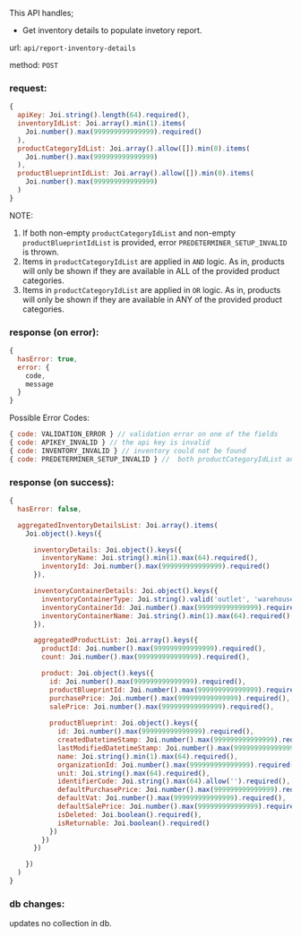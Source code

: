 This API handles;
* Get inventory details to populate invetory report.

url: `api/report-inventory-details`

method: `POST`

### request: 
```js
{
  apiKey: Joi.string().length(64).required(),
  inventoryIdList: Joi.array().min(1).items(
    Joi.number().max(999999999999999).required()
  ),
  productCategoryIdList: Joi.array().allow([]).min(0).items(
    Joi.number().max(999999999999999)
  ),
  productBlueprintIdList: Joi.array().allow([]).min(0).items(
    Joi.number().max(999999999999999)
  )
}
```

NOTE: 

1. If both non-empty `productCategoryIdList` and non-empty `productBlueprintIdList` is provided, error `PREDETERMINER_SETUP_INVALID` is thrown.
2. Items in `productCategoryIdList` are applied in `AND` logic. As in, products will only be shown if they are available in ALL of the provided product categories.
3. Items in `productCategoryIdList` are applied in `OR` logic. As in, products will only be shown if they are available in ANY of the provided product categories.

### response (on error):
```js
{
  hasError: true,
  error: {
    code,
    message
  }
}
```

Possible Error Codes:
```js
{ code: VALIDATION_ERROR } // validation error on one of the fields
{ code: APIKEY_INVALID } // the api key is invalid
{ code: INVENTORY_INVALID } // inventory could not be found
{ code: PREDETERMINER_SETUP_INVALID } //  both productCategoryIdList and productBlueprintIdList are non-empty
```

### response (on success):
```js
{
  hasError: false,

  aggregatedInventoryDetailsList: Joi.array().items(
    Joi.object().keys({

      inventoryDetails: Joi.object().keys({
        inventoryName: Joi.string().min(1).max(64).required(),
        inventoryId: Joi.number().max(999999999999999).required()
      }),

      inventoryContainerDetails: Joi.object().keys({
        inventoryContainerType: Joi.string().valid('outlet', 'warehouse').required(),
        inventoryContainerId: Joi.number().max(999999999999999).required(),
        inventoryContainerName: Joi.string().min(1).max(64).required()
      }),

      aggregatedProductList: Joi.array().keys({
        productId: Joi.number().max(999999999999999).required(),
        count: Joi.number().max(999999999999999).required(),

        product: Joi.object().keys({
          id: Joi.number().max(999999999999999).required(),
          productBlueprintId: Joi.number().max(999999999999999).required(),
          purchasePrice: Joi.number().max(999999999999999).required(),
          salePrice: Joi.number().max(999999999999999).required(),
          
          productBlueprint: Joi.object().keys({
            id: Joi.number().max(999999999999999).required(),
            createdDatetimeStamp: Joi.number().max(999999999999999).required(),
            lastModifiedDatetimeStamp: Joi.number().max(999999999999999).required(),
            name: Joi.string().min(1).max(64).required(),
            organizationId: Joi.number().max(999999999999999).required(),
            unit: Joi.string().max(64).required(),
            identifierCode: Joi.string().max(64).allow('').required(),
            defaultPurchasePrice: Joi.number().max(999999999999999).required(),
            defaultVat: Joi.number().max(999999999999999).required(),
            defaultSalePrice: Joi.number().max(999999999999999).required(),
            isDeleted: Joi.boolean().required(),
            isReturnable: Joi.boolean().required()
          })
        })
      })

    })
  )
}
```

### db changes:
updates no collection in db.
